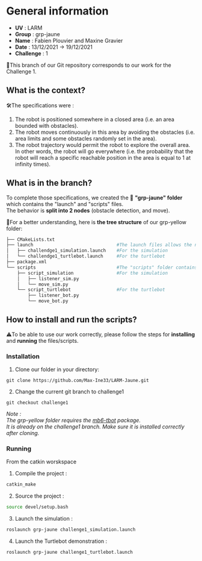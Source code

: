 # General information
- **UV** : LARM
- **Group** : grp-jaune
- **Name** : Fabien Plouvier and Maxine Gravier
- **Date** : 13/12/2021 -> 19/12/2021
- **Challenge** : 1  

📌This branch of our Git repository corresponds to our work for the Challenge 1.  
  
## What is the context?
🛠️The specifications were :  
1. The robot is positioned somewhere in a closed area (i.e. an area bounded with obstacles).  
2. The robot moves continuously in this area by avoiding the obstacles (i.e. area limits and some obstacles randomly set in the area).
3. The robot trajectory would permit the robot to explore the overall area. In other words, the robot will go everywhere (i.e. the probability that the robot
      will reach a specific reachable position in the area is equal to 1 at infinity times).  
        
## What is in the branch?
To complete those specifications, we created the 📂 **"grp-jaune" folder** which contains the "launch" and "scripts" files.  
The behavior is **split into 2 nodes** (obstacle detection, and move).

👀For a better understanding, here is **the tree structure** of our grp-yellow folder:  
```bash
├── CMakeLists.txt
├── launch                               #The launch files allows the node to start.
│   ├── challendge1_simulation.launch    #For the simulation
│   └── challendge1_turtlebot.launch     #For the turtlebot
├── package.xml
└── scripts                              #The "scripts" folder contains Python scripts that determines the Turtlebot's reaction when faced to an obstacle.  
    ├── script_simulation                #For the simulation
    │   ├── listener_sim.py
    │   └── move_sim.py
    └── script_turtlebot                 #For the turtlebot
        ├── listener_bot.py
        └── move_bot.py
```

## How to install and run the scripts?
⚠️To be able to use our work correctly, please follow the steps for **installing** and **running** the files/scripts.

### Installation
1. Clone our folder in your directory: 
```git
git clone https://github.com/Max-Ine33/LARM-Jaune.git
```

2. Change the current git branch to challenge1
```git
git checkout challenge1
```

*Note :  
The grp-yellow folder requires the [mb6-tbot](https://bitbucket.org/imt-mobisyst/AC/src/master/) package.  
It is already on the challenge1 branch. Make sure it is installed correctly after cloning.* 

### Running
From the catkin worskspace  
1. Compile the project :
```Bash
catkin_make
```

2. Source the project :
```Bash
source devel/setup.bash
```

3. Launch the simulation :  
```Bash
roslaunch grp-jaune challenge1_simulation.launch
```

4. Launch the Turtlebot demonstration :  
```Bash
roslaunch grp-jaune challenge1_turtlebot.launch
```
